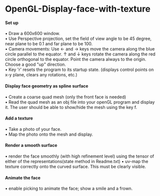 # OpenGL-Display-face-with-texture

#### Set up  
•	 Draw a 600x600 window.  
•	 Use Perspective projection, set the field of view angle to be 45 degree, near plane to be 0.1 and far plane to be 100.  
•	 Camera movements: Use ← and → keys move the camera along the blue circle parallel to the equator. ↑ and ↓ keys rotate the camera along the red circle orthogonal to the equator. Point the camera always to the origin. Choose a good "up" direction.  
•	 Key 'r' resets the program to its startup state. (displays control points on x-y plane, clears any rotations, etc.)  
#### Display face geometry as spline surface  
•	 Create a coarse quad mesh (only the front face is needed)  
•	 Read the quad mesh as an obj file into your openGL program and display it. The user should be able to show/hide the mesh using the key f.  
#### Add a texture  
•	 Take a photo of your face.  
•	 Map the photo onto the mesh and display.  
#### Render a smooth surface  
•	 render the face smoothly (with high refinement level) using the tensor of either of the representations(state method in Readme.txt)
•	 uv-map the texture correctly onto the curved surface. This must be clearly visible.  
#### Animate the face  
•	 enable picking to animate the face; show a smile and a frown.  
